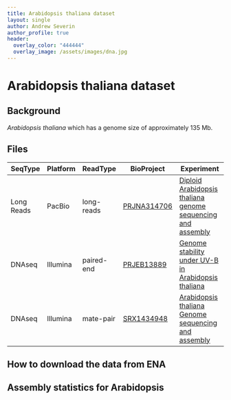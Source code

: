 ```yaml
---
title: Arabidopsis thaliana dataset
layout: single
author: Andrew Severin
author_profile: true
header:
  overlay_color: "444444"
  overlay_image: /assets/images/dna.jpg
---
```


# Arabidopsis thaliana dataset

## Background
*Arabidopsis thaliana* which has a genome size of approximately 135 Mb.  


## Files


| SeqType              | Platform | ReadType   | BioProject  | Experiment                                                |
|----------------------|----------|------------|-----|-------------------------------------------------------------------|
| Long Reads           | PacBio   | long-reads | [PRJNA314706](https://www.ebi.ac.uk/ena/data/view/PRJNA314706)                  | [Diploid Arabidopsis thaliana genome sequencing and assembly](https://www.ncbi.nlm.nih.gov/pubmed/27749838)                                                                |
| DNAseq               | Illumina | paired-end | [PRJEB13889](https://www.ebi.ac.uk/ena/data/view/PRJEB13889)                    | [Genome stability under UV-B in Arabidopsis thaliana](https://www.nature.com/articles/ncomms13522/)                                                                                                                    |
| DNAseq               | Illumina | mate-pair  | [SRX1434948](https://www.ncbi.nlm.nih.gov/sra/SRX1434948/)                                | [Arabidopsis thaliana Genome sequencing and assembly](https://www.ncbi.nlm.nih.gov/pubmed/27711162)                                                                        |


## How to download the data from ENA



## Assembly statistics for Arabidopsis
